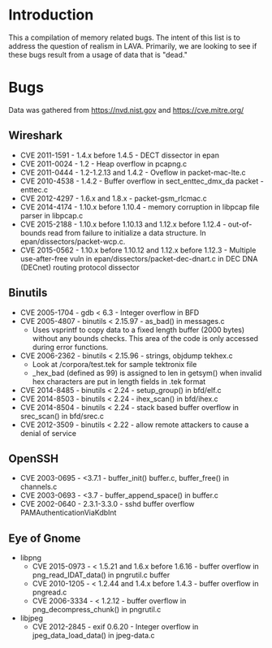 Introduction
============

This a compilation of memory related bugs.  The intent of this list is to address the question of realism in LAVA.  Primarily, we are looking to see if these bugs result from a usage of data that is "dead."

Bugs
====

Data was gathered from https://nvd.nist.gov and https://cve.mitre.org/

Wireshark
---------
* CVE 2011-1591 - 1.4.x before 1.4.5 - DECT dissector in epan
* CVE 2011-0024 - 1.2 - Heap overflow in pcapng.c
* CVE 2011-0444 - 1.2-1.2.13 and 1.4.2 - Oveflow in packet-mac-lte.c
* CVE 2010-4538 - 1.4.2 - Buffer overflow in sect_enttec_dmx_da packet -enttec.c
* CVE 2012-4297 - 1.6.x and 1.8.x - packet-gsm_rlcmac.c
* CVE 2014-4174 - 1.10.x before 1.10.4 - memory corruption in libpcap file parser in libpcap.c 
* CVE 2015-2188 - 1.10.x before 1.10.13 and 1.12.x before 1.12.4 - out-of-bounds read from failure to initialize a data structure.  In epan/dissectors/packet-wcp.c.
* CVE 2015-0562 - 1.10.x before 1.10.12 and 1.12.x before 1.12.3 - Multiple use-after-free vuln in epan/dissectors/packet-dec-dnart.c in DEC DNA (DECnet) routing protocol dissector

Binutils
--------
* CVE 2005-1704 - gdb < 6.3 - Integer overflow in BFD
* CVE 2005-4807 - binutils < 2.15.97 - as_bad() in messages.c
    *   Uses vsprintf to copy data to a fixed length buffer (2000 bytes) without any bounds checks.  This area of the code is only accessed during error functions.
* CVE 2006-2362 - binutils < 2.15.96  - strings, objdump tekhex.c
    *   Look at /corpora/test.tek for sample tektronix file 
    *   \_hex\_bad (defined as 99) is assigned to len in getsym() when invalid hex characters are put in length fields in .tek format
* CVE 2014-8485 - binutils < 2.24 - setup_group() in bfd/elf.c
* CVE 2014-8503 - binutils < 2.24 - ihex_scan() in bfd/ihex.c
* CVE 2014-8504 - binutils < 2.24 - stack based buffer overflow in srec_scan() in bfd/srec.c
* CVE 2012-3509 - binutils < 2.22 - allow remote attackers to cause a denial of service 

OpenSSH
-------
* CVE 2003-0695 - <3.7.1 - buffer_init() buffer.c, buffer_free() in channels.c
* CVE 2003-0693 - <3.7 - buffer_append_space() in buffer.c
* CVE 2002-0640 - 2.3.1-3.3.0 - sshd buffer overflow PAMAuthenticationViaKdbInt

Eye of Gnome
------------
* libpng
  *   CVE 2015-0973 - < 1.5.21 and 1.6.x before 1.6.16 - buffer overflow in png_read_IDAT_data() in pngrutil.c buffer
  *   CVE 2010-1205 - < 1.2.44 and 1.4.x before 1.4.3  - buffer overflow in pngread.c
  *   CVE 2006-3334 - < 1.2.12 - buffer overflow in png_decompress_chunk() in pngrutil.c
* libjpeg
  *   CVE 2012-2845 - exif 0.6.20 - Integer overflow in jpeg_data_load_data() in jpeg-data.c
